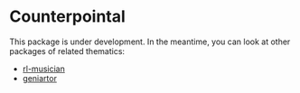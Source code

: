 # Counterpointal

This package is under development. In the meantime, you can look at other packages of related thematics:
* [rl-musician](https://pypi.org/project/rl-musician/)
* [geniartor](https://pypi.org/project/geniartor/)
